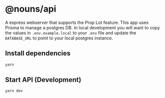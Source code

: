 # @nouns/api

A express webserver that supports the Prop Lot feature. This app uses Prisma to manage a postgres DB. In local development you will want to copy the values in `.env.example.local` to your `.env` file and update the `DATABASE_URL` to point to your local postgres instance.

## Install dependencies

```sh
yarn
```

## Start API (Development)

```sh
yarn dev
```
